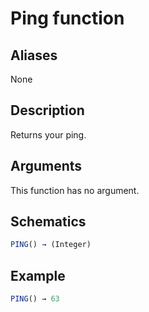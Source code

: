 # Ping function

## Aliases

None

## Description

Returns your ping.

## Arguments

This function has no argument.

## Schematics

```js
PING() → (Integer)
```

## Example

```js
PING() → 63
```

